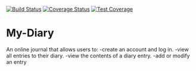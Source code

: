[![Build Status](https://travis-ci.org/dhay-zee/My-Diary.svg?branch=develop)](https://travis-ci.org/dhay-zee/My-Diary)
[![Coverage Status](https://coveralls.io/repos/github/dhay-zee/My-Diary/badge.svg)](https://coveralls.io/github/dhay-zee/My-Diary)
[![Test Coverage](https://api.codeclimate.com/v1/badges/a99a88d28ad37a79dbf6/test_coverage)](https://codeclimate.com/github/codeclimate/codeclimate/test_coverage)

# My-Diary
An online journal that allows users to: 
-create an account and log in.
-view all entries to their diary.
-view the contents of a diary entry.
-add or modify an entry
